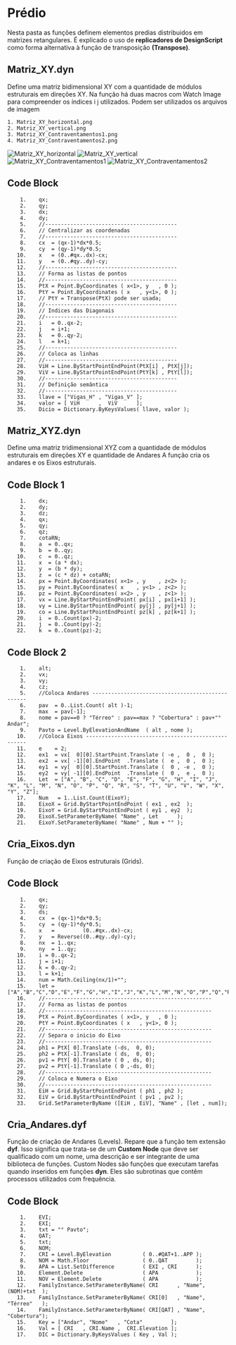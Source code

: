 # Prédio

Nesta pasta as funções definem elementos predias distribuidos em matrizes retangulares. É explicado o uso de **replicadores de DesignScript <n>** como forma alternativa à função de transposição **(Transpose)**.

## Matriz_XY.dyn
Define uma matriz bidimensional XY com a quantidade de módulos estruturais em direções XY. Na função há duas macros
com Watch Image para compreender os índices i j utilizados. Podem ser utilizados os arquivos de imagem 

    1. Matriz_XY_horizontal.png
    2. Matriz_XY_vertical.png
    3. Matriz_XY_Contraventamentos1.png
    4. Matriz_XY_Contraventamentos2.png

![Matriz_XY_horizontal](https://github.com/JLMenegotto/AulasBIM/assets/9437020/acacbf0d-a06f-4a15-a462-ecb00842d77a)
![Matriz_XY_vertical](https://github.com/JLMenegotto/AulasBIM/assets/9437020/c3a1b19f-af57-42c1-87b1-0814b183f745)
![Matriz_XY_Contraventamentos1](https://github.com/JLMenegotto/AulasBIM/assets/9437020/f4eb49cd-2d9e-4bec-ad97-bfbefea578e9)
![Matriz_XY_Contraventamentos2](https://github.com/JLMenegotto/AulasBIM/assets/9437020/88261b0d-08b6-4b09-8b84-14d5d4afb9fc)

## Code Block
        1.    qx;
        2.    qy;
        3.    dx;
        4.    dy;
        5.    //------------------------------------------
        6.    // Centralizar as coordenadas
        7.    //------------------------------------------
        8.    cx  = (qx-1)*dx*0.5;
        9.    cy  = (qy-1)*dy*0.5;
       10.    x   = (0..#qx..dx)-cx;
       11.    y   = (0..#qy..dy)-cy;
       12.    //------------------------------------------
       13.    // Forma as listas de pontos
       14.    //------------------------------------------
       15.    PtX = Point.ByCoordinates ( x<1>, y   , 0 );
       16.    PtY = Point.ByCoordinates ( x   , y<1>, 0 );
       17.    // PtY = Transpose(PtX) pode ser usada;
       18.    //------------------------------------------
       19.    // Indices das Diagonais
       20.    //------------------------------------------
       21.    i   = 0..qx-2;
       22.    j   = i+1;
       23.    k   = 0..qy-2;
       24.    l   = k+1;
       25.    //------------------------------------------
       26.    // Coloca as linhas
       27.    //------------------------------------------
       28.    ViH = Line.ByStartPointEndPoint(PtX[i] , PtX[j]);
       29.    ViV = Line.ByStartPointEndPoint(PtY[k] , PtY[l]);
       30.    //------------------------------------------
       31.    // Definição semântica
       32.    //------------------------------------------
       33.    llave = ["Vigas_H" , "Vigas_V" ];
       34.    valor = [ ViH      ,  ViV      ];
       35.    Dicio = Dictionary.ByKeysValues( llave, valor );

## Matriz_XYZ.dyn

Define uma matriz tridimensional XYZ com a quantidade de módulos estruturais em direções XY e quantidade de Andares
A função cria os andares e os Eixos estruturais.

## Code Block 1
        1.    dx;
        2.    dy;
        3.    dz;
        4.    qx;
        5.    qy;
        6.    qz;
        7.    cotaRN;
        8.    a  = 0..qx;
        9.    b  = 0..qy;
       10.    c  = 0..qz;
       11.    x  = (a * dx);
       12.    y  = (b * dy);
       13.    z  = (c * dz) + cotaRN;
       14.    px = Point.ByCoordinates( x<1> , y    , z<2> );
       15.    py = Point.ByCoordinates( x    , y<1> , z<2> );
       16.    pz = Point.ByCoordinates( x<2> , y    , z<1> );
       17.    vx = Line.ByStartPointEndPoint( px[i] , px[i+1] );
       18.    vy = Line.ByStartPointEndPoint( py[j] , py[j+1] );
       19.    co = Line.ByStartPointEndPoint( pz[k] , pz[k+1] );
       20.    i  = 0..Count(px)-2;
       21.    j  = 0..Count(py)-2;
       22.    k  = 0..Count(pz)-2;

## Code Block 2
        1.    alt;
        2.    vx;
        3.    vy;
        4.    cz;
        5.    //Coloca Andares -------------------------------------------------
        6.    pav  = 0..List.Count( alt )-1;
        7.    max  = pav[-1];
        8.    nome = pav==0 ? "Térreo" : pav==max ? "Cobertura" : pav+"° Andar";
        9.    Pavto = Level.ByElevationAndName  ( alt , nome );
       10.    //Coloca Eixos ---------------------------------------------------
       11.    e    = 2;
       12.    ex1  = vx[  0][0].StartPoint.Translate ( -e ,  0 ,  0 );
       13.    ex2  = vx[ -1][0].EndPoint  .Translate (  e ,  0 ,  0 );
       14.    ey1  = vy[  0][0].StartPoint.Translate (  0 , -e ,  0 );
       15.    ey2  = vy[ -1][0].EndPoint  .Translate (  0 ,  e ,  0 );
       16.    Let  = ["A", "B", "C", "D", "E", "F", "G", "H", "I", "J", "K", "L", "M", "N", "O", "P", "Q", "R", "S", "T", "U", "V", "W", "X", "Y", "Z"];
       17.    Num   = 1..List.Count(EixoY);
       18.    EixoX = Grid.ByStartPointEndPoint ( ex1 , ex2  );
       19.    EixoY = Grid.ByStartPointEndPoint ( ey1 , ey2  );
       20.    EixoX.SetParameterByName( "Name" , Let      );
       21.    EixoY.SetParameterByName( "Name" , Num + "" );

## Cria_Eixos.dyn
Função de criação de Eixos estruturais (Grids).

## Code Block
        1.    qx;
        2.    qy;
        3.    ds;
        4.    cx  = (qx-1)*dx*0.5;
        5.    cy  = (qy-1)*dy*0.5;
        6.    x   =         (0..#qx..dx)-cx;
        7.    y   = Reverse((0..#qy..dy)-cy);
        8.    nx  = 1..qx;
        9.    ny  = 1..qy;
       10.    i = 0..qx-2;
       11.    j = i+1;
       12.    k = 0..qy-2;
       13.    l = k+1;
       14.    num = Math.Ceiling(nx/1)+"";
       15.    let = ["A","B","C","D","E","F","G","H","I","J","K","L","M","N","O","P","Q","R","S","T","U","V","W","X","Y","Z"];
       16.    //-----------------------------------------------------
       17.    // Forma as listas de pontos
       18.    //-----------------------------------------------------
       19.    PtX = Point.ByCoordinates ( x<1>, y   , 0 );
       20.    PtY = Point.ByCoordinates ( x   , y<1>, 0 );
       21.    //-----------------------------------------------------
       22.    // Separa o inicio do Eixo
       23.    //-----------------------------------------------------
       24.    ph1 = PtX[ 0].Translate (-ds,  0, 0);
       25.    ph2 = PtX[-1].Translate ( ds,  0, 0);
       26.    pv1 = PtY[ 0].Translate ( 0 , ds, 0);
       27.    pv2 = PtY[-1].Translate ( 0 ,-ds, 0);
       28.    //-----------------------------------------------------
       29.    // Coloca e Numera o Eixo
       30.    //-----------------------------------------------------
       31.    EiH = Grid.ByStartPointEndPoint ( ph1 , ph2 );
       32.    EiV = Grid.ByStartPointEndPoint ( pv1 , pv2 );
       33.    Grid.SetParameterByName ([EiH , EiV], "Name" , [let , num]);

## Cria_Andares.dyf
Função de criação de Andares (Levels). Repare que a função tem extensão **dyf**. Isso significa que trata-se de um **Custom Node** que deve ser qualificado com um nome, uma descrição e ser integrante de uma biblioteca de funções. Custom Nodes são funções que executam tarefas quando inseridos em funções **dyn**. Eles são subrotinas que contêm processos utilizados com frequência.

## Code Block
        1.    EVI;
        2.    EXI;
        3.    txt = "° Pavto";
        4.    QAT;
        5.    txt;
        6.    NOM;
        7.    CRI = Level.ByElevation          ( 0..#QAT+1..APP );
        8.    NOM = Math.Floor                 ( 0..QAT         );
        9.    APA = List.SetDifference         ( EXI , CRI      );
       10.    Element.Delete                   ( APA            );
       11.    NOV = Element.Delete             ( APA            );
       12.    FamilyInstance.SetParameterByName( CRI      , "Name", (NOM)+txt  );
       13.    FamilyInstance.SetParameterByName( CRI[0]   , "Name", "Térreo"   );
       14.    FamilyInstance.SetParameterByName( CRI[QAT] , "Name", "Cobertura");
       15.    Key = ["Andar", "Nome"   , "Cota"         ];
       16.    Val = [ CRI   , CRI.Name ,  CRI.Elevation ];
       17.    DIC = Dictionary.ByKeysValues ( Key , Val );

